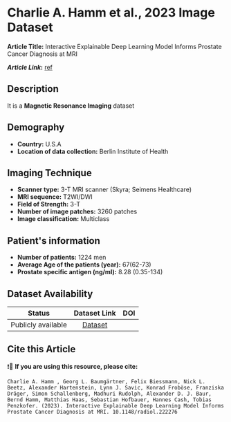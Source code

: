 # **Charlie A. Hamm et al., 2023 Image Dataset**
**Article Title:** Interactive Explainable Deep Learning Model Informs Prostate Cancer Diagnosis at MRI

**_Article Link_:** [ref](https://pubs.rsna.org/doi/pdf/10.1148/radiol.222276)

## **Description**
It is a **Magnetic Resonance Imaging** dataset

## **Demography**
+ **Country:** U.S.A
+ **Location of data collection:** Berlin Institute of Health

## **Imaging Technique**
+ **Scanner type:**   3-T MRI scanner (Skyra; Seimens Healthcare)
+ **MRI sequence:** T2WI/DWI
+ **Field of Strength:** 3-T
+ **Number of image patches:** 3260 patches
+ **Image classification:** Multiclass
  
## **Patient's information**
+ **Number of patients:** 1224 men
+ **Average Age of the patients (year):** 67(62-73)
+ **Prostate specific antigen (ng/ml):** 8.28 (0.35-134)

## **Dataset Availability**

|**Status**|**Dataset Link**|**DOI**|
|:---:|:---:|:---:|
|Publicly available| [Dataset](https://www.cancerimagingarchive.net/nbia-search/?CollectionCriteria=PROSTATEx)|

  
## **Cite this Article**

❗🛑 **If you are using this resource, please cite:**

```
Charlie A. Hamm , Georg L. Baumgärtner, Felix Biessmann, Nick L. Beetz, Alexander Hartenstein, Lynn J. Savic, Konrad Froböse, Franziska Dräger, Simon Schallenberg, Madhuri Rudolph, Alexander D. J. Baur, Bernd Hamm, Matthias Haas, Sebastian Hofbauer, Hannes Cash, Tobias Penzkofer. (2023). Interactive Explainable Deep Learning Model Informs Prostate Cancer Diagnosis at MRI. 10.1148/radiol.222276

```



